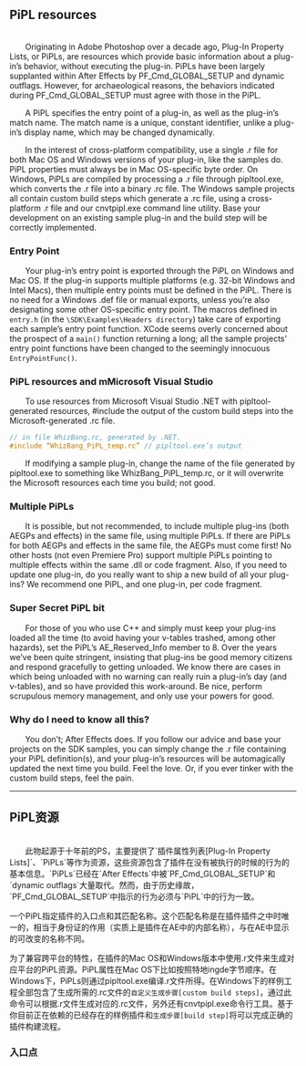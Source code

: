 ## PiPL resources

<br>
&#160;&#160;&#160;&#160;&#160;&#160;
Originating in Adobe Photoshop over a decade ago, Plug-In Property Lists, or PiPLs, are resources which provide basic information about a plug-in’s behavior, without executing the plug-in. PiPLs have been largely supplanted within After Effects by PF_Cmd_GLOBAL_SETUP and dynamic outflags. However, for archaeological reasons, the behaviors indicated during PF_Cmd_GLOBAL_SETUP must agree with those in the PiPL.

&#160;&#160;&#160;&#160;&#160;&#160;
A PiPL specifies the entry point of a plug-in, as well as the plug-in’s match name. The match name is a unique, constant identifier, unlike a plug-in’s display name, which may be changed dynamically.

&#160;&#160;&#160;&#160;&#160;&#160;
In the interest of cross-platform compatibility, use a single .r file for both Mac OS and Windows versions of your plug-in, like the samples do. PiPL properties must always be in Mac OS-specific byte order. On Windows, PiPLs are compiled by processing a .r file through pipltool.exe, which converts the .r file into a binary .rc file. The Windows sample projects all contain custom build steps which generate a .rc file, using a cross-platform .r file and our cnvtpipl.exe command line utility. Base your development on an existing sample plug-in and the build step will be correctly implemented.

### Entry Point

&#160;&#160;&#160;&#160;&#160;&#160;
Your plug-in’s entry point is exported through the PiPL on Windows and Mac OS. If the plug-in supports multiple platforms (e.g. 32-bit Windows and Intel Macs), then multiple entry points must be defined in the PiPL. There is no need for a Windows .def file or manual exports, unless you’re also designating some other OS-specific entry point. The macros defined in `entry.h` (in the `\SDK\Examples\Headers directory`) take care of exporting each sample’s entry point function. XCode seems overly concerned about the prospect of a `main()` function returning a long; all the sample projects’ entry point functions have been changed to the seemingly innocuous `EntryPointFunc()`.

### PiPL resources and mMicrosoft Visual Studio

&#160;&#160;&#160;&#160;&#160;&#160;
To use resources from Microsoft Visual Studio .NET with pipltool-generated resources, #include the output of the custom build steps into the Microsoft-generated .rc file.

```c++
// in file WhizBang.rc, generated by .NET.
#include “WhizBang_PiPL_temp.rc” // pipltool.exe’s output
```

&#160;&#160;&#160;&#160;&#160;&#160;
If modifying a sample plug-in, change the name of the file generated by pipltool.exe to something like WhizBang_PiPL_temp.rc, or it will overwrite the Microsoft resources each time you build; not good.

### Multiple PiPLs

&#160;&#160;&#160;&#160;&#160;&#160;
It is possible, but not recommended, to include multiple plug-ins (both AEGPs and effects) in the same file, using multiple PiPLs. If there are PiPLs for both AEGPs and effects in the same file, the AEGPs must come first!
No other hosts (not even Premiere Pro) support multiple PiPLs pointing to multiple effects within the same .dll or code fragment. Also, if you need to update one plug-in, do you really want to ship a new build of all your plug-ins? We recommend one PiPL, and one plug-in, per code fragment.

### Super Secret PiPL bit

&#160;&#160;&#160;&#160;&#160;&#160;
For those of you who use C++ and simply must keep your plug-ins loaded all the time (to avoid having your v-tables trashed, among other hazards), set the PiPL’s AE_Reserved_Info member to 8. Over the years we’ve been quite stringent, insisting that plug-ins be good memory citizens and respond gracefully to getting unloaded. We know there are cases in which being unloaded with no warning can really ruin a plug-in’s day (and v-tables), and so have provided this work-around. Be nice, perform scrupulous memory management, and only use your powers for good.

### Why do I need to know all this?

&#160;&#160;&#160;&#160;&#160;&#160;
You don’t; After Effects does. If you follow our advice and base your projects on the SDK samples, you can simply change the .r file containing your PiPL definition(s), and your plug-in’s resources will be automagically updated the next time you build. Feel the love. Or, if you ever tinker with the custom build steps, feel the pain.

***
## PiPL资源

<br>
&#160;&#160;&#160;&#160;&#160;&#160;
此物起源于十年前的PS，主要提供了`插件属性列表[Plug-In Property Lists]`、`PiPLs`等作为资源，这些资源包含了插件在没有被执行的时候的行为的基本信息。`PiPLs`已经在`After Effects`中被`PF_Cmd_GLOBAL_SETUP`和`dynamic outflags`大量取代。然而，由于历史缘故，`PF_Cmd_GLOBAL_SETUP`中指示的行为必须与`PiPL`中的行为一致。

一个PiPL指定插件的入口点和其匹配名称。这个匹配名称是在插件插件之中时唯一的，相当于身份证的作用（实质上是插件在AE中的内部名称），与在AE中显示的可改变的名称不同。

为了兼容跨平台的特性，在插件的Mac OS和Windows版本中使用.r文件来生成对应平台的PiPL资源。PiPL属性在Mac OS下比如按照特地ingde字节顺序。在Windows下，PiPLs则通过pipltool.exe编译.r文件所得。在Windows下的样例工程全部包含了生成所需的.rc文件的`自定义生成步骤[custom build steps]`，通过此命令可以根据.r文件生成对应的.rc文件，另外还有cnvtpipl.exe命令行工具。基于你目前正在依赖的已经存在的样例插件和`生成步骤[build step]`将可以完成正确的插件构建流程。

### 入口点

&#160;&#160;&#160;&#160;&#160;&#160;
